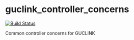 # guclink_controller_concerns
[![Build Status](https://travis-ci.org/ah450/guclink_controller_concerns.svg?branch=master)](https://travis-ci.org/ah450/guclink_controller_concerns)


Common controller concerns for GUCLINK

